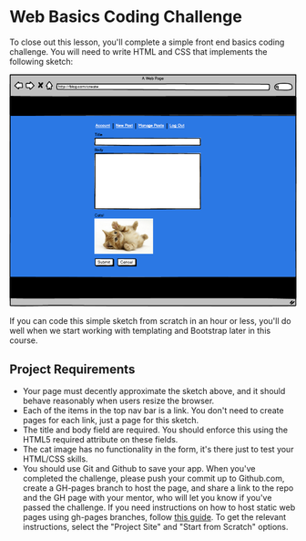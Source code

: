 [//]: <> (name: Web Basics Challenge)
[//]: <> (author: Benjamin White)
[//]: <> (type: challenge)
[//]: <> (time: 60)

# Web Basics Coding Challenge

To close out this lesson, you'll complete a simple front end basics coding challenge. You will need to write HTML and CSS that implements the following sketch:

<img src="web-basics-challenge.png" alt="">

If you can code this simple sketch from scratch in an hour or less, you'll do well when we start working with templating and Bootstrap later in this course.

## Project Requirements

*   Your page must decently approximate the sketch above, and it should behave reasonably when users resize the browser.
*   Each of the items in the top nav bar is a link. You don't need to create pages for each link, just a page for this sketch.
*   The title and body field are required. You should enforce this using the HTML5 required attribute on these fields.
*   The cat image has no functionality in the form, it's there just to test your HTML/CSS skills. 
*	You should use Git and Github to save your app. When you've completed the challenge, please push your commit up to Github.com, create a GH-pages branch to host the page, and share a link to the repo and the GH page with your mentor, who will let you know if you've passed the challenge. If you need instructions on how to host static web pages using gh-pages branches, follow [this guide](https://pages.github.com/). To get the relevant instructions, select the "Project Site" and "Start from Scratch" options.

